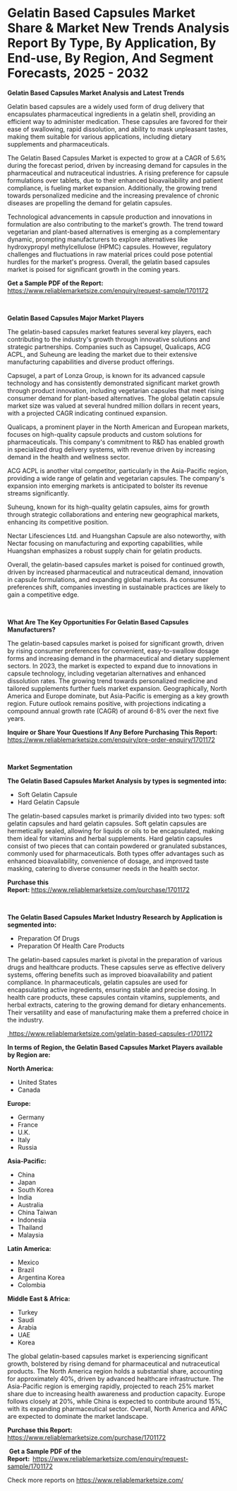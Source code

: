 <p><h1>Gelatin Based Capsules Market Share & Market New Trends Analysis Report By Type, By Application, By End-use, By Region, And Segment Forecasts, 2025 - 2032</h1></p><p><strong>Gelatin Based Capsules Market Analysis and Latest Trends</strong></p>
<p><p>Gelatin based capsules are a widely used form of drug delivery that encapsulates pharmaceutical ingredients in a gelatin shell, providing an efficient way to administer medication. These capsules are favored for their ease of swallowing, rapid dissolution, and ability to mask unpleasant tastes, making them suitable for various applications, including dietary supplements and pharmaceuticals. </p><p>The Gelatin Based Capsules Market is expected to grow at a CAGR of 5.6% during the forecast period, driven by increasing demand for capsules in the pharmaceutical and nutraceutical industries. A rising preference for capsule formulations over tablets, due to their enhanced bioavailability and patient compliance, is fueling market expansion. Additionally, the growing trend towards personalized medicine and the increasing prevalence of chronic diseases are propelling the demand for gelatin capsules.</p><p>Technological advancements in capsule production and innovations in formulation are also contributing to the market's growth. The trend toward vegetarian and plant-based alternatives is emerging as a complementary dynamic, prompting manufacturers to explore alternatives like hydroxypropyl methylcellulose (HPMC) capsules. However, regulatory challenges and fluctuations in raw material prices could pose potential hurdles for the market's progress. Overall, the gelatin based capsules market is poised for significant growth in the coming years.</p></p>
<p><strong>Get a Sample PDF of the Report:&nbsp;</strong> <a href="https://www.reliablemarketsize.com/enquiry/request-sample/1701172?utm_campaign=2314&utm_medium=2&utm_source=Github&utm_content=ia&utm_term=27032025&utm_id=gelatin-based-capsules">https://www.reliablemarketsize.com/enquiry/request-sample/1701172</a></p>
<p>&nbsp;</p>
<p><strong>Gelatin Based Capsules Major Market Players</strong></p>
<p><p>The gelatin-based capsules market features several key players, each contributing to the industry's growth through innovative solutions and strategic partnerships. Companies such as Capsugel, Qualicaps, ACG ACPL, and Suheung are leading the market due to their extensive manufacturing capabilities and diverse product offerings.</p><p>Capsugel, a part of Lonza Group, is known for its advanced capsule technology and has consistently demonstrated significant market growth through product innovation, including vegetarian capsules that meet rising consumer demand for plant-based alternatives. The global gelatin capsule market size was valued at several hundred million dollars in recent years, with a projected CAGR indicating continued expansion.</p><p>Qualicaps, a prominent player in the North American and European markets, focuses on high-quality capsule products and custom solutions for pharmaceuticals. This company's commitment to R&D has enabled growth in specialized drug delivery systems, with revenue driven by increasing demand in the health and wellness sector.</p><p>ACG ACPL is another vital competitor, particularly in the Asia-Pacific region, providing a wide range of gelatin and vegetarian capsules. The company's expansion into emerging markets is anticipated to bolster its revenue streams significantly.</p><p>Suheung, known for its high-quality gelatin capsules, aims for growth through strategic collaborations and entering new geographical markets, enhancing its competitive position.</p><p>Nectar Lifesciences Ltd. and Huangshan Capsule are also noteworthy, with Nectar focusing on manufacturing and exporting capabilities, while Huangshan emphasizes a robust supply chain for gelatin products.</p><p>Overall, the gelatin-based capsules market is poised for continued growth, driven by increased pharmaceutical and nutraceutical demand, innovation in capsule formulations, and expanding global markets. As consumer preferences shift, companies investing in sustainable practices are likely to gain a competitive edge.</p></p>
<p>&nbsp;</p>
<p><strong>What Are The Key Opportunities For Gelatin Based Capsules Manufacturers?</strong></p>
<p><p>The gelatin-based capsules market is poised for significant growth, driven by rising consumer preferences for convenient, easy-to-swallow dosage forms and increasing demand in the pharmaceutical and dietary supplement sectors. In 2023, the market is expected to expand due to innovations in capsule technology, including vegetarian alternatives and enhanced dissolution rates. The growing trend towards personalized medicine and tailored supplements further fuels market expansion. Geographically, North America and Europe dominate, but Asia-Pacific is emerging as a key growth region. Future outlook remains positive, with projections indicating a compound annual growth rate (CAGR) of around 6-8% over the next five years.</p></p>
<p><strong>Inquire or Share Your Questions If Any Before Purchasing This Report:</strong> <a href="https://www.reliablemarketsize.com/enquiry/pre-order-enquiry/1701172?utm_campaign=2314&utm_medium=2&utm_source=Github&utm_content=ia&utm_term=27032025&utm_id=gelatin-based-capsules">https://www.reliablemarketsize.com/enquiry/pre-order-enquiry/1701172</a></p>
<p>&nbsp;</p>
<p><strong>Market Segmentation</strong></p>
<p><strong>The Gelatin Based Capsules Market Analysis by types is segmented into:</strong></p>
<p><ul><li>Soft Gelatin Capsule</li><li>Hard Gelatin Capsule</li></ul></p>
<p><p>The gelatin-based capsules market is primarily divided into two types: soft gelatin capsules and hard gelatin capsules. Soft gelatin capsules are hermetically sealed, allowing for liquids or oils to be encapsulated, making them ideal for vitamins and herbal supplements. Hard gelatin capsules consist of two pieces that can contain powdered or granulated substances, commonly used for pharmaceuticals. Both types offer advantages such as enhanced bioavailability, convenience of dosage, and improved taste masking, catering to diverse consumer needs in the health sector.</p></p>
<p><strong>Purchase this Report:&nbsp;</strong><a href="https://www.reliablemarketsize.com/purchase/1701172?utm_campaign=2314&utm_medium=2&utm_source=Github&utm_content=ia&utm_term=27032025&utm_id=gelatin-based-capsules">https://www.reliablemarketsize.com/purchase/1701172</a></p>
<p>&nbsp;</p>
<p><strong>The Gelatin Based Capsules Market Industry Research by Application is segmented into:</strong></p>
<p><ul><li>Preparation Of Drugs</li><li>Preparation Of Health Care Products</li></ul></p>
<p><p>The gelatin-based capsules market is pivotal in the preparation of various drugs and healthcare products. These capsules serve as effective delivery systems, offering benefits such as improved bioavailability and patient compliance. In pharmaceuticals, gelatin capsules are used for encapsulating active ingredients, ensuring stable and precise dosing. In health care products, these capsules contain vitamins, supplements, and herbal extracts, catering to the growing demand for dietary enhancements. Their versatility and ease of manufacturing make them a preferred choice in the industry.</p></p>
<p><a href="https://www.reliablemarketsize.com/gelatin-based-capsules-r1701172?utm_campaign=2314&utm_medium=2&utm_source=Github&utm_content=ia&utm_term=27032025&utm_id=gelatin-based-capsules">&nbsp;https://www.reliablemarketsize.com/gelatin-based-capsules-r1701172</a></p>
<p><strong>In terms of Region, the Gelatin Based Capsules Market Players available by Region are:</strong></p>
<p>
    <p> <strong> North America: </strong>
        <ul>
            <li>United States</li>
            <li>Canada</li>
        </ul>
        </p> 
    <p> <strong> Europe: </strong>
        <ul>
            <li>Germany</li>
            <li>France</li>
            <li>U.K.</li>
            <li>Italy</li>
            <li>Russia</li>
        </ul>
        </p> 
    <p> <strong> Asia-Pacific: </strong>
        <ul>
            <li>China</li>
            <li>Japan</li>
            <li>South Korea</li>
            <li>India</li>
            <li>Australia</li>
            <li>China Taiwan</li>
            <li>Indonesia</li>
            <li>Thailand</li>
            <li>Malaysia</li>
        </ul>
        </p> 
    <p> <strong> Latin America: </strong>
        <ul>
            <li>Mexico</li>
            <li>Brazil</li>
            <li>Argentina Korea</li>
            <li>Colombia</li>
        </ul>
        </p> 
    <p> <strong> Middle East & Africa: </strong>
        <ul>
            <li>Turkey</li>
            <li>Saudi</li>
            <li>Arabia</li>
            <li>UAE</li>
            <li>Korea</li>
        </ul>
    </p>
    </p>
<p><p>The global gelatin-based capsules market is experiencing significant growth, bolstered by rising demand for pharmaceutical and nutraceutical products. The North America region holds a substantial share, accounting for approximately 40%, driven by advanced healthcare infrastructure. The Asia-Pacific region is emerging rapidly, projected to reach 25% market share due to increasing health awareness and production capacity. Europe follows closely at 20%, while China is expected to contribute around 15%, with its expanding pharmaceutical sector. Overall, North America and APAC are expected to dominate the market landscape.</p></p>
<p><strong>Purchase this Report: </strong><a href="https://www.reliablemarketsize.com/purchase/1701172?utm_campaign=2314&utm_medium=2&utm_source=Github&utm_content=ia&utm_term=27032025&utm_id=gelatin-based-capsules">https://www.reliablemarketsize.com/purchase/1701172</a></p>
<p>&nbsp;<strong>Get a Sample PDF of the Report:&nbsp;&nbsp;</strong><a href="https://www.reliablemarketsize.com/enquiry/request-sample/1701172?utm_campaign=2314&utm_medium=2&utm_source=Github&utm_content=ia&utm_term=27032025&utm_id=gelatin-based-capsules">https://www.reliablemarketsize.com/enquiry/request-sample/1701172</a></p>
<p><strong></strong></p>
<p>Check more reports on <a href="https://www.reliablemarketsize.com/?utm_campaign=2314&utm_medium=2&utm_source=Github&utm_content=ia&utm_term=27032025&utm_id=gelatin-based-capsules">https://www.reliablemarketsize.com/</a></p>